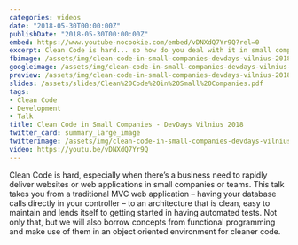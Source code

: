 ```yaml
---
categories: videos
date: "2018-05-30T00:00:00Z"
publishDate: "2018-05-30T00:00:00Z"
embed: https://www.youtube-nocookie.com/embed/vDNXdQ7Yr9Q?rel=0
excerpt: Clean Code is hard... so how do you deal with it in small companies?
fbimage: /assets/img/clean-code-in-small-companies-devdays-vilnius-2018.png
googleimage: /assets/img/clean-code-in-small-companies-devdays-vilnius-2018.png
preview: /assets/img/clean-code-in-small-companies-devdays-vilnius-2018.jpg
slides: /assets/slides/Clean%20Code%20in%20Small%20Companies.pdf
tags:
- Clean Code
- Development
- Talk
title: Clean Code in Small Companies - DevDays Vilnius 2018
twitter_card: summary_large_image
twitterimage: /assets/img/clean-code-in-small-companies-devdays-vilnius-2018.png
video: https://youtu.be/vDNXdQ7Yr9Q
---
```


Clean Code is hard, especially when there’s a business need to rapidly deliver websites or web applications in small
companies or teams. This talk takes you from a traditional MVC web application – having your database calls directly in
your controller – to an architecture that is clean, easy to maintain and lends itself to getting started in having
automated tests. Not only that, but we will also borrow concepts from functional programming and make use of them in an
object oriented environment for cleaner code.